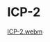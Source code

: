 # ICP-2
[ICP-2.webm](https://github.com/sudeepkanthala/ICP-2/assets/96775352/42f7de3a-87b9-4446-b29c-9326a6993f1a)
